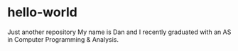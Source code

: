 # hello-world
Just another repository
My name is Dan and I recently graduated with an AS in Computer Programming & Analysis.
